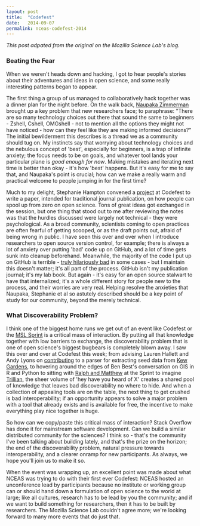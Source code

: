 ```yaml
---
layout: post
title:  "Codefest"
date:   2014-09-07
permalink: nceas-codefest-2014
---
```


*This post adpated from the original on the Mozilla Science Lab's blog.*

### Beating the Fear

When we weren't heads down and hacking, I got to hear people's stories about their adventures and ideas in open science, and some really interesting patterns began to appear.

The first thing a group of us managed to collaboratively hack together was a dinner plan for the night before. On the walk back, [Naupaka Zimmerman][naupaka] brought up a key problem that new researchers face; to paraphrase: "There are so many technology choices out there that sound the same to beginners - Zshell, Cshell, OMGshell - not to mention all the options they might not have noticed - how can they feel like they are making informed decisions?" The initial bewilderment this describes is a thread we as a community should tug on. My instincts say that worrying about technology choices and the nebulous concept of 'best', especially for beginners, is a trap of infinite anxiety; the focus needs to be on goals, and whatever tool lands your particular plane is *good enough for now*. Making mistakes and iterating next time is better than okay - it's how 'best' happens. But it's easy for me to say that, and Naupaka's point is crucial; how can we make a really warm and practical welcome to people jumping in for the first time?

Much to my delight, Stephanie Hampton convened a [project][project] at Codefest to write a paper, intended for traditional journal publication, on how people can spool up from zero on open science. Tons of great ideas got exchanged in the session, but one thing that stood out to me after reviewing the notes was that the hurdles discussed were largely not technical - they were psychological. As a broad community, scientists coming to open practices are often fearful of getting scooped, or as the draft points out, afraid of being wrong in public. I have seen this over and over when I introduce researchers to open source version control, for example; there is always a lot of anxiety over putting 'bad' code up on GitHub, and a lot of time gets sunk into cleanup beforehand. Meanwhile, the majority of the code I put up on GitHub is terrible - [truly hilariously bad][bad] in some cases - but I maintain this doesn't matter; it's all part of the process. GitHub isn't my publication journal; it's my lab book. But again - it's easy for an open source stalwart to have that internalized; it's a whole different story for people new to the process, and their worries are very real. Helping resolve the anxieties that Naupaka, Stephanie et al so astutely described should be a key point of study for our community, beyond the merely technical.

### What Discoverability Problem?

I think one of the biggest home runs we get out of an event like Codefest or the [MSL Sprint][sprint] is a critical mass of interaction. By putting all that knowledge together with low barriers to exchange, the discoverability problem that is one of open science's biggest bugbears is completely blown away. I saw this over and over at Codefest this week; from advising Lauren Hallett and Andy Lyons on [contributing][contribs] to a parser for extracting seed data from [Kew Gardens][kew], to hovering around the edges of Ben Best's conversation on GIS in R and Python to sitting with [Ralph and Matthew][ralph] at the Sprint to imagine [Trillian][trillian], the sheer volume of 'hey have you heard of X' creates a shared pool of knowledge that leaves bad discoverability no where to hide.  And when a collection of appealing tools are on the table, the next thing to get crushed is bad interoperability; if an opportunity appears to solve a major problem with a tool that already exists and is available for free, the incentive to make everything play nice together is huge.

So how can we copy/paste this critical mass of interaction?  Stack Overflow has done it for mainstream software development.  Can we build a similar distributed community for the sciences? I think so - that's the community I've been talking about building lately, and that's the prize on the horizon; the end of the discoverability problem, natural pressure towards interoperability, and a clearer onramp for new participants.  As always, we hope you'll join us to make it so.

When the event was wrapping up, an excellent point was made about what NCEAS was trying to do with their first ever Codefest: NCEAS hosted an unconference lead by participants because no institute or working group can or should hand down a formulation of open science to the world at large; like all cultures, research has to be lead by you the community; and if we want to build something for researchers, then it has to be built by researchers. The Mozilla Science Lab couldn't agree more; we're looking forward to many more events that do just that.

[naupaka]: https://twitter.com/naupakaz
[project]: https://github.com/NCEAS/open-science-codefest/issues/60
[bad]: https://www.youtube.com/watch?v=hIs1fWumaXU&t=10m03s
[sprint]: http://wp.mozillascience.org/the-mozsprint-heard-round-the-world/
[contribs]: https://github.com/ajlyons/sidtraits
[kew]: http://www.kew.org/
[ralph]: http://wp.mozillascience.org/hooks-developer-engagement-at-mozsprint/
[trillian]: http://trillianverse.org/